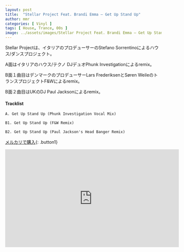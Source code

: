 ```yaml
---
layout: post
title:  "Stellar Project Feat. Brandi Emma – Get Up Stand Up"
author: mmr
categories: [ Vinyl ]
tags: [ House, Trance, 00s ]
image: ../assets/images/Stellar Project Feat. Brandi Emma – Get Up Stand Up.jpg
---
```


Stellar Projectは、イタリアのプロデューサーのStefano Sorrentinoによるハウス/ダンスプロジェクト。

A面はイタリアのハウス/テクノ DJデュオPhunk Investigationによるremix。

B面１曲目はデンマークのプロデューサーLars FrederiksenとSøren WeileのトランスプロジェクトF&Wによるremix。

B面２曲目はUKのDJ Paul Jacksonによるremix。

#### Tracklist
```md
A. Get Up Stand Up (Phunk Investigation Vocal Mix)

B1. Get Up Stand Up (F&W Remix)

B2. Get Up Stand Up (Paul Jackson's Head Banger Remix)
```

[メルカリで購入](https://jp.mercari.com/item/m14094369381?afid=6142608987){: .button1}


<iframe width="560" height="315" src="https://www.youtube.com/embed/XM-RRHx0t20?si=s218iIZvNKDTuHdr" title="YouTube video player" frameborder="0" allow="accelerometer; autoplay; clipboard-write; encrypted-media; gyroscope; picture-in-picture; web-share" referrerpolicy="strict-origin-when-cross-origin" allowfullscreen></iframe>